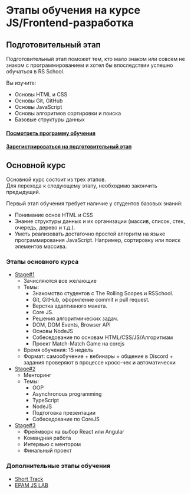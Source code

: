 # Этапы обучения на курсе JS/Frontend-разработка
## Подготовительный этап
Подготовительный этап поможет тем, кто мало знаком или совсем не знаком с программированием и хотел бы впоследствии успешно обучаться в RS School.  

Вы изучите:  
- Основы HTML и CSS
- Основы Git, GitHub
- Основы JavaScript
- Основы алгоритмов сортировки и поиска 
- Базовые структуры данных

#### [Посмотреть программу обучения](stage0)
#### [Зарегистрироваться на подготовительный этап](https://rs.school/js-stage0/)  

## Основной курс
Основной курс состоит из трех этапов.  
Для перехода к следующему этапу, необходимо закончить предыдущий.

Первый этап обучения требует наличие у студентов базовых знаний:
- Понимание основ HTML и CSS
- Знание структуры данных и их организации (массив, список, стек, очередь, дерево и т.д.). 
- Уметь реализовать достаточно простой алгоритм на языке программирования JavaScript. Например, сортировку или поиск элементов массива.

### Этапы основного курса
- [Stage#1](stage1/)
    - Зачисляются все желающие
    - Темы:
        - Знакомство студентов с The Rolling Scopes и RSSchool.
        - Git, GitHub, оформление commit и pull request.
        - Верстка адаптивного макета.
        - Core JS.
        - Решения алгоритмических задач.
        - DOM, DOM Events, Browser API
        - Основы NodeJS
        - Собеседование по основам HTML/CSS/JS/Алгоритмам
        - Проект Match-Match Game на corejs
    - Время обучения: 15 недель
    - Формат: самообучение + вебинары + общение в Discord + задания проверяют в процессе кросс-чек и автоматически
- [Stage#2](stage2/)
    - Менторинг
    - Темы:
        - OOP
        - Asynchronous programming
        - TypeScript
        - NodeJS
        - Подтоговка презентации
        - Собеседование по CoreJS
- [Stage#3](stage3/)
    - Фреймворк на выбор React или Angular
    - Командная работа
    - Интервью с ментором
    - Финальный проект

### Дополнительные этапы обучения
- [Short Track](epam/short-track.md)
- [EPAM JS LAB](epam/epam-js-lab.md)
